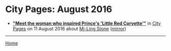 # City Pages: August 2016

 - [**"Meet the woman who inspired Prince's 'Little Red Corvette'"**](http://www.citypages.com/music/meet-the-woman-who-inspired-princes-little-red-corvette/389864342) in [City Pages](http://www.citypages.com/) on 11 August 2016 about [Mi-Ling Stone](../../topics/mi-ling-stone/index.md) ([mirror](https://web.archive.org/web/*/http://www.citypages.com/music/meet-the-woman-who-inspired-princes-little-red-corvette/389864342))

----

[Home](./)
